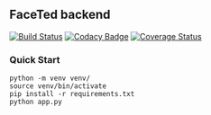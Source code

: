 ## FaceTed backend
[![Build Status](https://travis-ci.com/Ohtu-FaceTed/FaceTed-Backend.svg?branch=master)](https://travis-ci.com/Ohtu-FaceTed/FaceTed-Backend)
[![Codacy Badge](https://api.codacy.com/project/badge/Grade/b15f2e53897b445a9b1853cec5797de2)](https://www.codacy.com/manual/kotommi/FaceTed-Backend?utm_source=github.com&amp;utm_medium=referral&amp;utm_content=Ohtu-FaceTed/FaceTed-Backend&amp;utm_campaign=Badge_Grade)
[![Coverage Status](https://coveralls.io/repos/github/Ohtu-FaceTed/FaceTed-Backend/badge.svg?branch=master)](https://coveralls.io/github/Ohtu-FaceTed/FaceTed-Backend?branch=master)

### Quick Start
```
python -m venv venv/
source venv/bin/activate
pip install -r requirements.txt
python app.py
```
